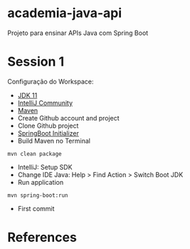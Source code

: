# academia-java-api
Projeto para ensinar APIs Java com Spring Boot

# Session 1

Configuração do Workspace:
- [JDK 11](https://jdk.java.net/archive/)
- [IntelliJ Community](https://www.jetbrains.com/idea/download/#section=windows)
- [Maven](https://mirrors.up.pt/pub/apache/maven/maven-3/3.8.1/binaries/apache-maven-3.8.1-bin.zip)
- Create Github account and project
- Clone Github project
- [SpringBoot Initializer](https://start.spring.io/)
- Build Maven no Terminal
```
mvn clean package
```
- IntelliJ: Setup SDK
- Change IDE Java: Help > Find Action > Switch Boot JDK
- Run application
```
mvn spring-boot:run
```
- First commit

# References






 